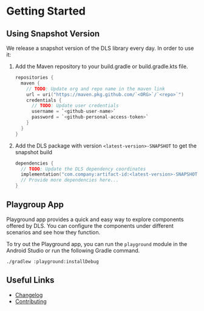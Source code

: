 # Getting Started

## Using Snapshot Version

We release a snapshot version of the DLS library every day. In order to use it:

1. Add the Maven repository to your build.gradle or build.gradle.kts file.
    ```kotlin
    repositories {
      maven {
        // TODO: Update org and repo name in the maven link
        url = uri("https://maven.pkg.github.com/`<ORG>`/`<repo>`")
        credentials {
          // TODO: Update user credentials
          username = `<github-user-name>`
          password = `<github-personal-access-token>`
        }
      }
    }
   ```

2. Add the DLS package with version `<latest-version>-SNAPSHOT` to get the snapshot build
    ```kotlin
    dependencies {
      // TODO: Update the DLS dependency coordinates
      implementation("com.company:artifact-id:<latest-version>-SNAPSHOT")
      // Provide more dependencies here...
    }
    ```

## Playgroup App

Playground app provides a quick and easy way to explore components offered by DLS. You can configure
the components under different scenarios and see how they function.

To try out the Playground app, you can run the `playground` module in the Android Studio or run the 
following Gradle command.

```shell
./gradlew :playground:installDebug
```

[//]: # (TODO: Uncomment this if you have a migration guidance doc setup)
[//]: # (## Migration Guidance)

[//]: # ()
[//]: # (To help you migrate your existing codebase from `Material` or `AppCompat`, please take a look at the)

[//]: # ([Migration Guidance]&#40;migration.md&#41; doc.)

[//]: # ()
[//]: # (That would help you with setting up bridge themes or using linting to replace components or how to)

[//]: # (handle any known DLS migration issues.)

## Useful Links

- [Changelog](../CHANGELOG.md)
- [Contributing](../CONTRIBUTING.md)